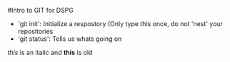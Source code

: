 #Intro to GIT for DSPG

- 'git init': Initialize a respostory (Only type this once, do not 'nest' your repositories
- 'git status': Tells us whats going on 

*this* is an italic and **this** is old


